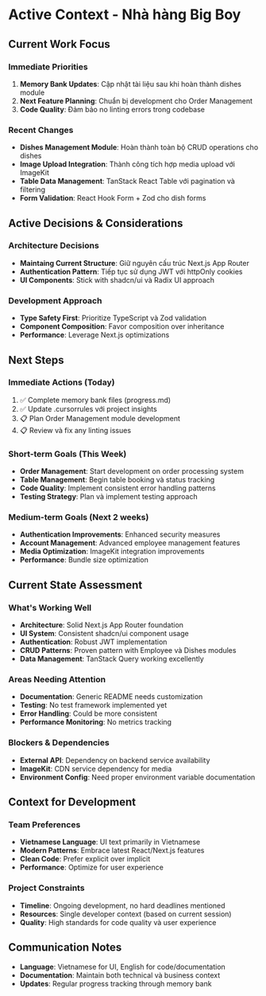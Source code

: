 # Active Context - Nhà hàng Big Boy

## Current Work Focus

### Immediate Priorities

1. **Memory Bank Updates**: Cập nhật tài liệu sau khi hoàn thành dishes module
2. **Next Feature Planning**: Chuẩn bị development cho Order Management
3. **Code Quality**: Đảm bảo no linting errors trong codebase

### Recent Changes

- **Dishes Management Module**: Hoàn thành toàn bộ CRUD operations cho dishes
- **Image Upload Integration**: Thành công tích hợp media upload với ImageKit
- **Table Data Management**: TanStack React Table với pagination và filtering
- **Form Validation**: React Hook Form + Zod cho dish forms

## Active Decisions & Considerations

### Architecture Decisions

- **Maintaing Current Structure**: Giữ nguyên cấu trúc Next.js App Router
- **Authentication Pattern**: Tiếp tục sử dụng JWT với httpOnly cookies
- **UI Components**: Stick with shadcn/ui và Radix UI approach

### Development Approach

- **Type Safety First**: Prioritize TypeScript và Zod validation
- **Component Composition**: Favor composition over inheritance
- **Performance**: Leverage Next.js optimizations

## Next Steps

### Immediate Actions (Today)

1. ✅ Complete memory bank files (progress.md)
2. ✅ Update .cursorrules với project insights
3. 📋 Plan Order Management module development
4. 📋 Review và fix any linting issues

### Short-term Goals (This Week)

- **Order Management**: Start development on order processing system
- **Table Management**: Begin table booking và status tracking
- **Code Quality**: Implement consistent error handling patterns
- **Testing Strategy**: Plan và implement testing approach

### Medium-term Goals (Next 2 weeks)

- **Authentication Improvements**: Enhanced security measures
- **Account Management**: Advanced employee management features
- **Media Optimization**: ImageKit integration improvements
- **Performance**: Bundle size optimization

## Current State Assessment

### What's Working Well

- **Architecture**: Solid Next.js App Router foundation
- **UI System**: Consistent shadcn/ui component usage
- **Authentication**: Robust JWT implementation
- **CRUD Patterns**: Proven pattern with Employee và Dishes modules
- **Data Management**: TanStack Query working excellently

### Areas Needing Attention

- **Documentation**: Generic README needs customization
- **Testing**: No test framework implemented yet
- **Error Handling**: Could be more consistent
- **Performance Monitoring**: No metrics tracking

### Blockers & Dependencies

- **External API**: Dependency on backend service availability
- **ImageKit**: CDN service dependency for media
- **Environment Config**: Need proper environment variable documentation

## Context for Development

### Team Preferences

- **Vietnamese Language**: UI text primarily in Vietnamese
- **Modern Patterns**: Embrace latest React/Next.js features
- **Clean Code**: Prefer explicit over implicit
- **Performance**: Optimize for user experience

### Project Constraints

- **Timeline**: Ongoing development, no hard deadlines mentioned
- **Resources**: Single developer context (based on current session)
- **Quality**: High standards for code quality và user experience

## Communication Notes

- **Language**: Vietnamese for UI, English for code/documentation
- **Documentation**: Maintain both technical và business context
- **Updates**: Regular progress tracking through memory bank
